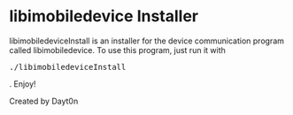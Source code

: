 libimobiledevice Installer
==========================

libimobiledeviceInstall is an installer for the device communication program called libimobiledevice. To use this program, just run it with <pre>./libimobiledeviceInstall</pre>. Enjoy!

Created by Dayt0n
